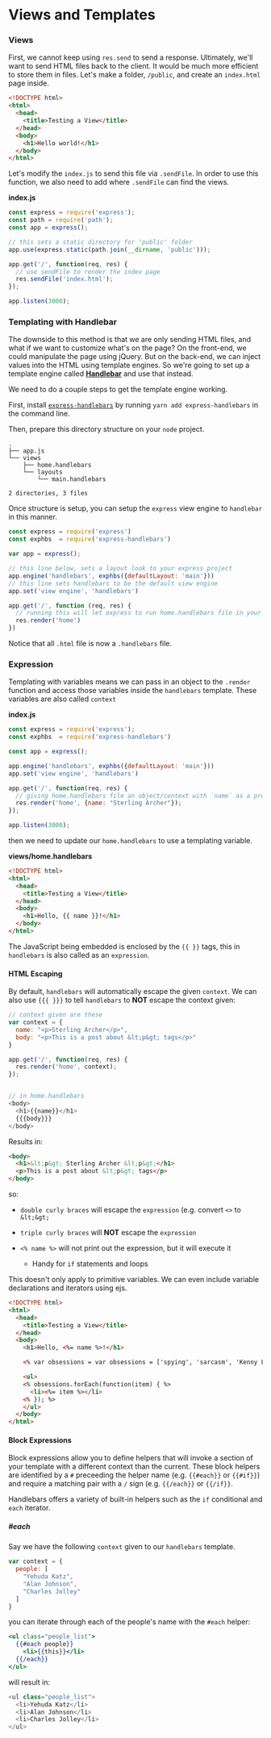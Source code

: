 # Views and Templates

### Views

First, we cannot keep using `res.send` to send a response. Ultimately, we'll want to send HTML files back to the client. It would be much more efficient to store them in files. Let's make a folder, `/public`, and create an `index.html` page inside.

```html
<!DOCTYPE html>
<html>
  <head>
    <title>Testing a View</title>
  </head>
  <body>
    <h1>Hello world!</h1>
  </body>
</html>
```

Let's modify the `index.js` to send this file via `.sendFile`. In order to use this function, we also need to add where `.sendFile` can find the views.

**index.js**
```js
const express = require('express');
const path = require('path');
const app = express();

// this sets a static directory for 'public' folder
app.use(express.static(path.join(__dirname, 'public')));

app.get('/', function(req, res) {
  // use sendFile to render the index page
  res.sendFile('index.html');
});

app.listen(3000);
```

### Templating with Handlebar

The downside to this method is that we are only sending HTML files, and what if we want to customize what's on the page? On the front-end, we could manipulate the page using jQuery. But on the back-end, we can inject values into the HTML using template engines. So we're going to set up a template engine called **[Handlebar](http://handlebarsjs.com/)** and use that instead.

We need to do a couple steps to get the template engine working.

First, install [`express-handlebars`](https://github.com/ericf/express-handlebars) by running `yarn add express-handlebars` in the command line.

Then, prepare this directory structure on your `node` project.

```
.
├── app.js
└── views
    ├── home.handlebars
    └── layouts
        └── main.handlebars

2 directories, 3 files
```

Once structure is setup, you can setup the `express` view engine to `handlebar` in this manner.

```javascript
const express = require('express')
const exphbs  = require('express-handlebars')

var app = express();

// this line below, sets a layout look to your express project
app.engine('handlebars', exphbs({defaultLayout: 'main'}))
// this line sets handlebars to be the default view engine
app.set('view engine', 'handlebars')

app.get('/', function (req, res) {
  // running this will let express to run home.handlebars file in your views folder
  res.render('home')
})
```

Notice that all `.html` file is now a `.handlebars` file.

### Expression

Templating with variables means we can pass in an object to the `.render` function and access those variables inside the `handlebars` template. These variables are also called `context`

**index.js**

```js
const express = require('express');
const exphbs  = require('express-handlebars')

const app = express();

app.engine('handlebars', exphbs({defaultLayout: 'main'}))
app.set('view engine', 'handlebars')

app.get('/', function(req, res) {
  // giving home.handlebars file an object/context with `name` as a property
  res.render('home', {name: "Sterling Archer"});
});

app.listen(3000);
```

then we need to update our `home.handlebars` to use a templating variable.

**views/home.handlebars**
```html
<!DOCTYPE html>
<html>
  <head>
    <title>Testing a View</title>
  </head>
  <body>
    <h1>Hello, {{ name }}!</h1>
  </body>
</html>
```

The JavaScript being embedded is enclosed by the `{{ }}` tags, this in `handlebars` is also called as an `expression`. 

#### HTML Escaping
By default, `handlebars` will automatically escape the given `context`. We can also use `{{{ }}}` to tell `handlebars` to **NOT** escape the context given:

```js
// context given are these 
var context = {
  name: "<p>Sterling Archer</p>",
  body: "<p>This is a post about &lt;p&gt; tags</p>"
}

app.get('/', function(req, res) {
  res.render('home', context);
});


// in home.handlebars
<body>
  <h1>{{name}}</h1>
  {{{body}}}
</body>
```

Results in:

```html
<body>
  <h1>&lt;p&gt; Sterling Archer &lt;p&gt;</h1>
  <p>This is a post about &lt;p&gt; tags</p>
</body>
```

so:

* `double curly braces` will escape the `expression` (e.g. convert `<>` to `&lt;&gt;`
* `triple curly braces` will **NOT** escape the `expression`


* `<% name %>` will not print out the expression, but it will execute it
  * Handy for `if` statements and loops

This doesn't only apply to primitive variables. We can even include variable declarations and iterators using ejs.

```html
<!DOCTYPE html>
<html>
  <head>
    <title>Testing a View</title>
  </head>
  <body>
    <h1>Hello, <%= name %>!</h1>

    <% var obsessions = var obsessions = ['spying', 'sarcasm', 'Kenny Loggins']; %>

    <ul>
    <% obsessions.forEach(function(item) { %>
      <li><%= item %></li>
    <% }); %>
    </ul>
  </body>
</html>
```

#### Block Expressions

Block expressions allow you to define helpers that will invoke a section of your template with a different context than the current. These block helpers are identified by a `#` preceeding the helper name (e.g. `{{#each}}` or `{{#if}}`) and require a matching pair with a `/` sign (e.g. `{{/each}}` or ``{{/if}}``.

Handlebars offers a variety of built-in helpers such as the `if` conditional and `each` iterator.

##### #each 
Say we have the following `context` given to our `handlebars` template.
```js
var context = {
  people: [
    "Yehuda Katz",
    "Alan Johnson",
    "Charles Jolley"
  ]
}
```
you can iterate through each of the people's name with the `#each` helper:

```handlebars
<ul class="people_list">
  {{#each people}}
    <li>{{this}}</li>
  {{/each}}
</ul>
```
will result in:
```js
<ul class="people_list">
  <li>Yehuda Katz</li>
  <li>Alan Johnson</li>
  <li>Charles Jolley</li>
</ul>
```
